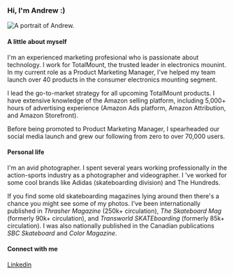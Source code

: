 ### Hi, I'm Andrew :)
![A portrait of Andrew.](https://drivent.tech/wp-content/uploads/2019/05/Drivent-Headshots-Andy-9944-Square.jpg "Hello there, I'm Andrew")

#### A little about myself
I'm an experienced marketing profesional who is passionate about technology. I work for TotalMount, the trusted leader in electronics mounint. In my current role as a Product Marketing Manager, I've helped my team launch over 40 products in the consumer electronics mounting segment.

I lead the go-to-market strategy for all upcoming TotalMount products. I have extensive knowledge of the Amazon selling platform, including 5,000+ hours of advertising experience (Amazon Ads platform, Amazon Attribution, and Amazon Storefront).

Before being promoted to Product Marketing Manager, I spearheaded our social media launch and grew our following from zero to over 70,000 users.

#### Personal life
I'm an avid photographer. I spent several years working professionally in the action-sports industry as a photographer and videographer. I 've worked for some cool brands like Adidas (skateboarding division) and The Hundreds.

If you find some old skateboarding magazines lying around then there's a chance you might see some of my photos. I've been internationally published in *Thrasher Magazine* (250k+ circulation), *The Skateboard Mag* (formerly 90k+ circulation), and *Transworld SKATEboarding* (formerly 85k+ circulation). I was also nationally published in the Canadian publications *SBC Skateboard* and *Color Magazine*.

#### Connect with me
[Linkedin](https://linkedin.com/in/andyfroberg)
